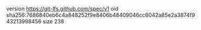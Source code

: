 version https://git-lfs.github.com/spec/v1
oid sha256:7686840eb6c4a848252f9e8406b48409046cc6042a85e2a3874f943213998456
size 238
